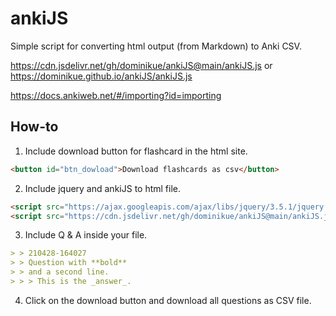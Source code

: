 # ankiJS
Simple script for converting html output (from Markdown) to Anki CSV.


https://cdn.jsdelivr.net/gh/dominikue/ankiJS@main/ankiJS.js
or
https://dominikue.github.io/ankiJS/ankiJS.js

https://docs.ankiweb.net/#/importing?id=importing

## How-to

1. Include download button for flashcard in the html site.

```html
<button id="btn_dowload">Download flashcards as csv</button>
```

2. Include jquery and ankiJS to html file.

```html
<script src="https://ajax.googleapis.com/ajax/libs/jquery/3.5.1/jquery.min.js"></script>
<script src="https://cdn.jsdelivr.net/gh/dominikue/ankiJS@main/ankiJS.js"></script>
```

3. Include Q & A inside your file.

```markdown code
> > 210428-164027
> > Question with **bold**
> > and a second line.
> > > This is the _answer_.
```

4. Click on the download button and download all questions as CSV file.
